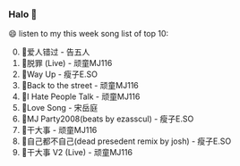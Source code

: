

### Halo 👋

😄 listen to my this week song list of top 10:

0. 🌈爱人错过 - 告五人
1. 🌈脱罪 (Live) - 顽童MJ116
2. 🌈Way Up - 瘦子E.SO
3. 🌈Back to the street - 顽童MJ116
4. 🌈I Hate People Talk - 顽童MJ116
5. 🌈Love Song - 宋岳庭
6. 🌈MJ Party2008(beats by ezasscul) - 瘦子E.SO
7. 🌈干大事  - 顽童MJ116
8. 🌈自己都不自己(dead presedent remix by josh) - 瘦子E.SO
9. 🌈干大事 V2 (Live) - 顽童MJ116

